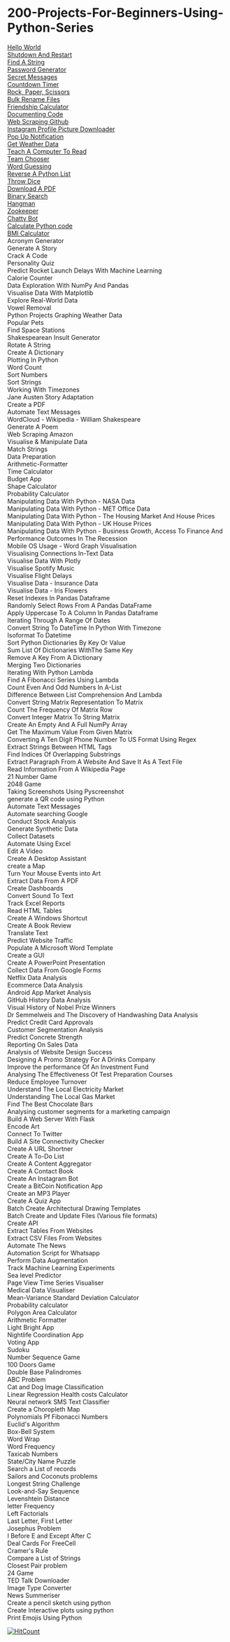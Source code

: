 # 200-Projects-For-Beginners-Using-Python-Series

[Hello World](https://github.com/natnew/100-Python-Projects.git) <br>
[Shutdown And Restart](https://github.com/natnew/100-Python-Projects.git) <br>
[Find A String](https://github.com/natnew/100-Python-Projects.git) <br>
[Password Generator](https://github.com/natnew/100-Python-Projects.git) <br>
[Secret Messages](https://github.com/natnew/100-Python-Projects.git) <br>
[Countdown Timer](https://github.com/natnew/100-Python-Projects.git) <br>
[Rock, Paper, Scissors](https://github.com/natnew/100-Python-Projects.git) <br>
[Bulk Rename Files](https://github.com/natnew/100-Python-Projects.git) <br>
[Friendship Calculator](https://github.com/natnew/100-Python-Projects.git) <br>
[Documenting Code](https://github.com/natnew/100-Python-Projects.git) <br>
[Web Scraping Github](https://github.com/natnew/100-Python-Projects.git) <br>
[Instagram Profile Picture Downloader](https://github.com/natnew/100-Python-Projects.git) <br>
[Pop Up Notification](https://github.com/natnew/100-Python-Projects.git) <br>
[Get Weather Data](https://github.com/natnew/100-Python-Projects.git) <br>
[Teach A Computer To Read](https://github.com/natnew/100-Python-Projects.git) <br>
[Team Chooser](https://github.com/natnew/100-Python-Projects.git) <br>
[Word Guessing](https://github.com/natnew/100-Python-Projects.git) <br>
[Reverse A Python List](https://github.com/natnew/100-Python-Projects.git) <br>
[Throw Dice](https://github.com/natnew/100-Python-Projects.git) <br>
[Download A PDF](https://github.com/natnew/100-Python-Projects.git) <br>
[Binary Search](https://github.com/natnew/100-Python-Projects.git) <br>
[Hangman](https://github.com/natnew/100-Python-Projects.git) <br>
[Zookeeper](https://github.com/natnew/100-Python-Projects.git) <br>
[Chatty Bot](https://github.com/natnew/100-Python-Projects.git) <br>
[Calculate Python code](https://github.com/natnew/100-Python-Projects.git) <br>
[BMI Calculator](https://github.com/natnew/100-Python-Projects.git) <br>
Acronym Generator <br>
Generate A Story <br>
Crack A Code <br>
Personality Quiz <br>
Predict Rocket Launch Delays With Machine Learning <br>
Calorie Counter <br>
Data Exploration With NumPy And Pandas <br>
Visualise Data With Matplotlib <br>
Explore Real-World Data <br>
Vowel Removal <br>
Python Projects Graphing Weather Data <br>
Popular Pets <br>
Find Space Stations <br>
Shakespearean Insult Generator <br>
Rotate A String <br>
Create A Dictionary <br>
Plotting In Python <br>
Word Count <br>
Sort Numbers <br>
Sort Strings <br>
Working With Timezones <br>
Jane Austen Story Adaptation <br>
Create a PDF <br>
Automate Text Messages <br>
WordCloud - Wikipedia - William Shakespeare <br>
Generate A Poem <br>
Web Scraping Amazon <br>
Visualise & Manipulate Data <br>
Match Strings <br>
Data Preparation <br>
Arithmetic-Formatter <br>
Time Calculator <br>
Budget App <br>
Shape Calculator <br>
Probability Calculator <br>
Manipulating Data With Python - NASA Data <br>
Manipulating Data With Python - MET Office Data <br>
Manipulating Data With Python - The Housing Market And House Prices  <br>
Manipulating Data With Python - UK House Prices <br>
Manipulating Data With Python - Business Growth, Access To Finance And Performance Outcomes In The Recession <br>
Mobile OS Usage - Word Graph Visualisation <br>
Visualising Connections In-Text Data <br>
Visualise Data With Plotly <br>
Visualise Spotify Music <br>
Visualise Flight Delays <br>
Visualise Data - Insurance Data <br>
Visualise Data - Iris Flowers <br>
Reset Indexes In Pandas Dataframe <br>
Randomly Select Rows From A Pandas DataFrame <br>
Apply Uppercase To A Column In Pandas Dataframe <br>
Iterating Through A Range Of Dates <br>
Convert String To DateTime In Python With Timezone <br>
Isoformat To Datetime <br>
Sort Python Dictionaries By Key Or Value <br>
Sum List Of Dictionaries WithThe Same Key <br>
Remove A Key From A Dictionary <br>
Merging Two Dictionaries <br>
Iterating With Python Lambda <br>
Find A Fibonacci Series Using Lambda <br>
Count Even And Odd Numbers In A-List <br>
Difference Between List Comprehension And Lambda <br>
Convert String Matrix Representation To Matrix <br>
Count The Frequency Of Matrix Row <br>
Convert Integer Matrix To String Matrix <br>
Create An Empty And A Full NumPy Array <br>
Get The Maximum Value From Given Matrix <br>
Converting A Ten Digit Phone Number To US Format Using Regex <br>
Extract Strings Between HTML Tags <br>
Find Indices Of Overlapping Substrings <br>
Extract Paragraph From A Website And Save It As A Text File <br> 
Read Information From A Wikipedia Page <br>
21 Number Game <br>
2048 Game <br>
Taking Screenshots Using Pyscreenshot <br>
generate a QR code using Python <br>
Automate Text Messages  <br>
Automate searching Google <br>
Conduct Stock Analysis <br>
Generate Synthetic Data <br>
Collect Datasets <br>
Automate Using Excel <br>
Edit A Video <br>
Create A Desktop Assistant <br>
create a Map <br>
Turn Your Mouse Events into Art <br>
Extract Data From A PDF <br>
Create Dashboards <br>
Convert Sound To Text <br>
Track Excel Reports <br>
Read HTML Tables <br>
Create A Windows Shortcut <br>
Create A Book Review <br>
Translate Text <br>
Predict Website Traffic <br>
Populate A Microsoft Word Template <br>
Create a GUI <br>
Create A PowerPoint Presentation <br>
Collect Data From Google Forms <br>
Netflix Data Analysis <br>
Ecommerce Data Analysis <br>
Android App Market Analysis <br>
GitHub History Data Analysis <br>
Visual History of Nobel Prize Winners <br>
Dr Semmelweis and The Discovery of Handwashing Data Analysis <br>
Predict Credit Card Approvals <br>
Customer Segmentation Analysis <br>
Predict Concrete Strength <br>
Reporting On Sales Data <br>
Analysis of Website Design Success <br>
Designing A Promo Strategy For  A Drinks Company <br>
Improve the performance Of An Investment Fund <br>
Analysing The Effectiveness Of Test Preparation Courses <br>
Reduce Employee Turnover <br>
Understand The Local Electricity Market <br>
Understanding The Local Gas Market <br>
Find The Best Chocolate Bars <br>
Analysing customer segments for a marketing campaign <br>
Build A Web Server With Flask <br>
Encode Art <br>
Connect To Twitter <br>
Build A Site Connectivity Checker <br>
Create A URL Shortner <br>
Create A To-Do List <br>
Create A Content Aggregator <br>
Create A Contact Book <br>
Create An Instagram Bot <br>
Create a BitCoin Notification App <br>
Create an MP3 Player <br>
Create A Quiz App <br>
Batch Create Architectural Drawing Templates <br>
Batch Create and Update Files (Various file formats) <br>
Create API <br>
Extract Tables From Websites <br>
Extract CSV Files From Websites <br>
Automate The News <br>
Automation Script for Whatsapp <br>
Perform Data Augmentation <br>
Track Machine Learning Experiments <br>
Sea level Predictor <br>
Page View Time Series Visualiser <br>
Medical Data Visualiser <br>
Mean-Variance Standard Deviation Calculator <br>
Probability calculator <br> 
Polygon Area Calculator <br>
Arithmetic Formatter <br>
Light Bright App <br>
Nightlife Coordination App <br>
Voting App <br>
Sudoku <br>
Number Sequence Game <br>
100 Doors Game <br>
Double Base Palindromes <br>
ABC Problem <br>
Cat and Dog Image Classification <br>
Linear Regression Health costs Calculator <br>
Neural network SMS Text Classifier <br>
Create a Choropleth Map <br>
Polynomials Pf Fibonacci Numbers <br>
Euclid's Algorithm <br>
Box-Bell System <br>
Word Wrap <br>
Word Frequency <br>
Taxicab Numbers <br>
State/City Name Puzzle <br>
Search a List of records <br>
Sailors and Coconuts problems <br>
Longest String Challenge <br>
Look-and-Say Sequence <br>
Levenshtein Distance <br>
letter Frequency <br>
Left Factorials <br>
Last Letter, First Letter <br>
Josephus Problem <br>
I Before E and Except After C <br>
Deal Cards For FreeCell <br>
Cramer's Rule <br>
Compare a List of Strings <br>
Closest Pair problem <br>
24 Game <br>
TED Talk Downloader  <br>
Image Type Converter <br>
News Summeriser <br>
Create a pencil sketch using python <br>
Create Interactive plots using python <br>
Print Emojis Using Python<br>

[![HitCount](http://hits.dwyl.com/natnew/natnew/200-Projects-For-Beginners-Using-Python-Series.md.svg)](http://hits.dwyl.com/natnew/natnew/200-Projects-For-Beginners-Using-Python-Series.md/edit/main/README.md) 

